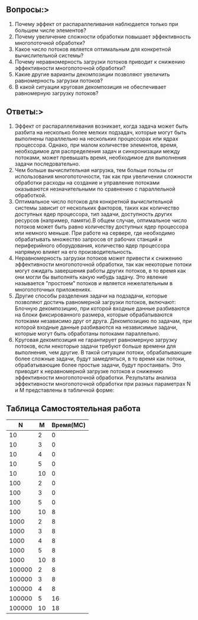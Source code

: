 ## Вопросы:>
1. Почему эффект от распараллеливания наблюдается только при большем числе элементов?
2. Почему увеличение сложности обработки повышает эффективность многопоточной обработки?
3. Какое число потоков является оптимальным для конкретной вычислительной системы?
4. Почему неравномерность загрузки потоков приводит к снижению эффективности многопоточной обработки?
5. Какие другие варианты декомпозиции позволяют увеличить равномерность загрузки потоков?
6. В какой ситуации круговая декомпозиция не обеспечивает равномерную загрузку потоков?
## Ответы:>
1. Эффект от распараллеливания возникает, когда задача может быть разбита на несколько более мелких подзадач, которые могут быть выполнены параллельно на нескольких процессорах или ядрах процессора. Однако, при малом количестве элементов, время, необходимое для распределения задач и синхронизации между потоками, может превышать время, необходимое для выполнения задачи последовательно.
2. Чем больше вычислительная нагрузка, тем больше пользы от использования многопоточности, так как при увеличении сложности обработки расходы на создание и управление потоками оказываются незначительными по сравнению с параллельной обработкой.
3. Оптимальное число потоков для конкретной вычислительной системы зависит от нескольких факторов, таких как количество доступных ядер процессора, тип задачи, доступность других ресурсов (например, памяти).В общем случае, оптимальное число потоков может быть равно количеству доступных ядер процессора или немного меньше. При работе на сервере, где необходимо обрабатывать множество запросов от рабочих станций и периферийного оборудования, количество ядер процессора напрямую влияет на его производительность.
4. Неравномерность загрузки потоков может привести к снижению эффективности многопоточной обработки, так как некоторые потоки могут ожидать завершения работы других потоков, в то время как они могли бы выполнять какую нибудь задачу. Это явление называется "простоем" потоков и является нежелательным в многопоточных приложениях.
5. Другие способы разделения задачи на подзадачи, которые позволяют достичь равномерной загрузки потоков, включают:
Блочную декомпозицию, при которой входные данные разбиваются на блоки фиксированного размера, которые обрабатываются потоками независимо друг от друга.
Декомпозицию по задачам, при которой входные данные разбиваются на независимые задачи, которые могут быть обработаны потоками параллельно.
6. Круговая декомпозиция не гарантирует равномерную загрузку потоков, если некоторые задачи требуют больше времени для выполнения, чем другие. В такой ситуации потоки, обрабатывающие более сложные задачи, будут замедляться, в то время как потоки, обрабатывающие более простые задачи, будут простаивать. Это приводит к неравномерной загрузке потоков и снижению эффективности многопоточной обработки.
Результаты анализа эффективности многопоточной обработки при разных параметрах N и M представлены в табличной форме:
## Таблица Самостоятельная работа
|      N |      M | Время(МС) |
|--------|--------|-----------|
|     10 |      2 |         0 |
|     10 |      3 |         0 |
|     10 |      4 |         0 |
|     10 |      5 |         0 |
|     10 |     10 |         0 |
|    100 |      2 |         0 |
|    100 |      3 |         0 |
|    100 |      5 |         0 |
|    100 |     10 |         8 |
|   1000 |      2 |         8 |
|   1000 |      3 |         8 |
|   1000 |      4 |         8 |
|   1000 |      5 |         8 |
|   1000 |     10 |         8 |
| 100000 |      2 |         8 |
| 100000 |      3 |         8 |
| 100000 |      4 |         8 |
| 100000 |      5 |        16 |
| 100000 |     10 |        18 |
